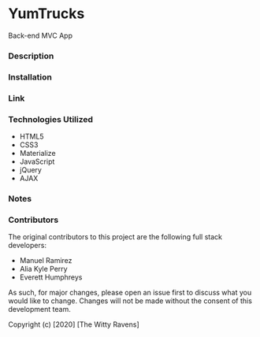 # YumTrucks

Back-end MVC App

### Description

### Installation

### Link

### Technologies Utilized
* HTML5
* CSS3
* Materialize
* JavaScript
* jQuery
* AJAX

### Notes

### Contributors

The original contributors to this project are the following full stack developers:

- Manuel Ramirez
- Alia Kyle Perry
- Everett Humphreys

As such, for major changes, please open an issue first to discuss what you would like to change. Changes will not be made without the consent of this development team.

Copyright (c) [2020] [The Witty Ravens]